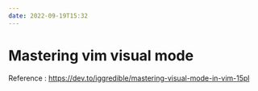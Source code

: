 ```yaml
---
date: 2022-09-19T15:32
---
```


# Mastering vim visual mode

Reference
: https://dev.to/iggredible/mastering-visual-mode-in-vim-15pl
